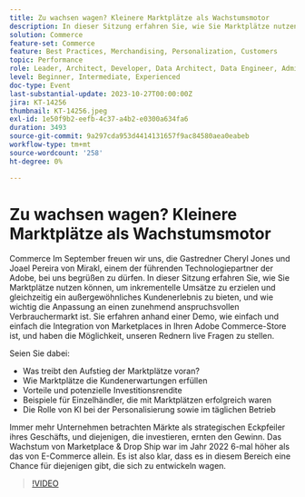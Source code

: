 ```yaml
---
title: Zu wachsen wagen? Kleinere Marktplätze als Wachstumsmotor
description: In dieser Sitzung erfahren Sie, wie Sie Marktplätze nutzen können, um inkrementelle Umsätze zu erzielen und gleichzeitig ein außergewöhnliches Kundenerlebnis zu bieten, und wie wichtig die Anpassung an einen zunehmend anspruchsvollen Verbrauchermarkt ist. Die Rolle von KI bei der Personalisierung sowie im täglichen Betrieb. Immer mehr Unternehmen sehen Marktplätze als strategischen Eckpfeiler ihrer Geschäftstätigkeit an.
solution: Commerce
feature-set: Commerce
feature: Best Practices, Merchandising, Personalization, Customers
topic: Performance
role: Leader, Architect, Developer, Data Architect, Data Engineer, Admin, User
level: Beginner, Intermediate, Experienced
doc-type: Event
last-substantial-update: 2023-10-27T00:00:00Z
jira: KT-14256
thumbnail: KT-14256.jpeg
exl-id: 1e50f9b2-eefb-4c37-a4b2-e0300a634fa6
duration: 3493
source-git-commit: 9a297cda953d4414131657f9ac84580aea0eabeb
workflow-type: tm+mt
source-wordcount: '258'
ht-degree: 0%

---
```


# Zu wachsen wagen? Kleinere Marktplätze als Wachstumsmotor

Commerce Im September freuen wir uns, die Gastredner Cheryl Jones und Joael Pereira von Mirakl, einem der führenden Technologiepartner der Adobe, bei uns begrüßen zu dürfen. In dieser Sitzung erfahren Sie, wie Sie Marktplätze nutzen können, um inkrementelle Umsätze zu erzielen und gleichzeitig ein außergewöhnliches Kundenerlebnis zu bieten, und wie wichtig die Anpassung an einen zunehmend anspruchsvollen Verbrauchermarkt ist. Sie erfahren anhand einer Demo, wie einfach und einfach die Integration von Marketplaces in Ihren Adobe Commerce-Store ist, und haben die Möglichkeit, unseren Rednern live Fragen zu stellen.

Seien Sie dabei:

* Was treibt den Aufstieg der Marktplätze voran?
* Wie Marktplätze die Kundenerwartungen erfüllen
* Vorteile und potenzielle Investitionsrendite
* Beispiele für Einzelhändler, die mit Marktplätzen erfolgreich waren
* Die Rolle von KI bei der Personalisierung sowie im täglichen Betrieb

Immer mehr Unternehmen betrachten Märkte als strategischen Eckpfeiler ihres Geschäfts, und diejenigen, die investieren, ernten den Gewinn. Das Wachstum von Marketplace &amp; Drop Ship war im Jahr 2022 6-mal höher als das von E-Commerce allein. Es ist also klar, dass es in diesem Bereich eine Chance für diejenigen gibt, die sich zu entwickeln wagen.

>[!VIDEO](https://video.tv.adobe.com/v/3425190/?learn=on)
